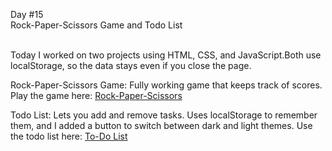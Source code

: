 Day #15<br>
Rock-Paper-Scissors Game and Todo List<br></br>


Today I worked on two projects using HTML, CSS, and JavaScript.Both use localStorage, so the data stays even if you close the page.

Rock-Paper-Scissors Game: Fully working game that keeps track of scores.
Play the game here: [Rock-Paper-Scissors](https://mabhishek-dev.github.io/Rock-Paper-Scissor-Game/)

Todo List: Lets you add and remove tasks. Uses localStorage to remember them, and I added a button to switch between dark and light themes.
Use the todo list here: [To-Do List](https://mabhishek-dev.github.io/Todo-List/)
